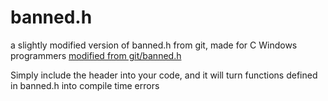 # banned.h
a slightly modified version of banned.h from git, made for C Windows programmers
[modified from git/banned.h](https://github.com/git/git/blob/master/banned.h)

Simply include the header into your code, and it will turn functions defined in banned.h into compile time errors
